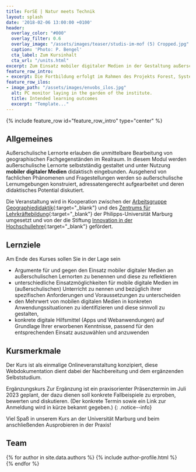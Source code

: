 ```yaml
---
title: ForSE | Natur meets Technik
layout: splash
date: '2018-02-06 13:00:00 +0100'
header:
  overlay_color: "#000"
  overlay_filter: 0.6
  overlay_image: "/assets/images/teaser/studis-im-mof (5) Cropped.jpg"
  caption: 'Photo: P. Bengel'
  cta_label: Zum Kursinhalt
  cta_url: "/units.html"
excerpt: Zum Einsatz mobiler digitaler Medien in der Gestaltung außerschulischer Lernkonzepte
feature_row_intro:
- excerpt: Die Fortbildung erfolgt im Rahmen des Projekts Forest, System and Education (ForSE) | Reale und digitale Lernwelten im Marburg Open Forest vernetzen. 
feature_row_ilos:
- image_path: "/assets/images/envobs_ilos.jpg"
  alt: PC monitor laying in the garden of the institute.
  title: Intended learning outcomes
  excerpt: "Template..."
---
```


{% include feature_row id="feature_row_intro" type="center" %}


## Allgemeines 
Außerschulische Lernorte erlauben die unmittelbare Bearbeitung von geographischen Fachgegenständen im Realraum. In diesem Modul werden außerschulische Lernorte selbstständig gestaltet und unter Nutzung **mobiler digitaler Medien** didaktisch eingebunden. Ausgehend von fachlichen Phänomenen und Fragestellungen werden so außerschulische Lernumgebungen konstruiert, adressatengerecht aufgearbeitet und deren didaktisches Potential diskutiert.

Die Veranstaltung wird in Kooperation zwischen der [Arbeitsgruppe Geographiedidaktik](https://www.uni-marburg.de/de/fb19/disciplines/geographiedidaktik){:target="_blank"} und des [Zentrums für Lehrkräftebildung](https://www.uni-marburg.de/de/zfl){:target="_blank"}  der Philipps-Universität Marburg umgesetzt und von der die Stiftung [Innovation in der Hochschullehre](https://stiftung-hochschullehre.de/){:target="_blank"} gefördert.

## Lernziele
Am Ende des Kurses sollen Sie in der Lage sein
* Argumente für und gegen den Einsatz mobiler digitaler Medien an außerschulischen Lernorten zu benennen und diese zu reflektieren
* unterschiedliche Einsatzmöglichkeiten für mobile digitale Medien im (außerschulischen) Unterricht zu nennen und bezüglich ihrer spezifischen Anforderungen und Voraussetzungen zu unterscheiden
* den Mehrwert von mobilen digitalen Medien in konkreten Anwendungssituationen zu identifizieren und diese sinnvoll zu gestalten,
* konkrete digitale Hilfsmittel (Apps und Webanwendungen) auf Grundlage Ihrer erworbenen Kenntnisse, passend für den entsprechenden Einsatz auszuwählen und anzuwenden 

## Kursmerkmale
Der Kurs ist als einmalige Onlineveranstaltung konzipiert, diese Webdokumentation dient dabei der Nachbereitung und dem ergänzenden Selbststudium.

Ergänzungskurs
Zur Ergänzung ist ein praxisorienter Präsenztermin im Juli 2023 geplant, der dazu dienen soll konkrete Fallbeispiele zu erproben, bewerten und diskutieren.
(Der konkrete Termin sowie ein Link zur Anmeldung wird in kürze bekannt gegeben.)
{: .notice--info}


Viel Spaß in unserem Kurs an der Universität Marburg und beim anschließenden Ausprobieren in der Praxis!
## Team
{% for author in site.data.authors %} 
  {% include author-profile.html %}
 <br /> 
{% endfor %}
